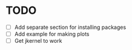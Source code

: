 # TODO

- [ ] Add separate section for installing packages
- [ ] Add example for making plots
- [ ] Get jkernel to work
